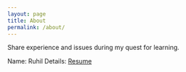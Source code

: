 ```yaml
---
layout: page
title: About
permalink: /about/
---
```


Share experience and issues during my quest for learning.

Name: Ruhil
Details: [Resume][resume]

[resume]: /static/pdf/resume.pdf
